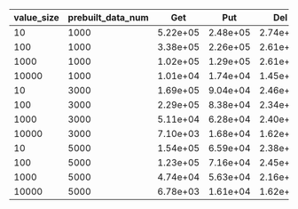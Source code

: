 | value_size | prebuilt_data_num | Get | Put | Del | Scan |
|---|---|---|---|---|---|
| 10 | 1000 | 5.22e+05 | 2.48e+05 | 2.74e+06 | 4.01e+04 |
| 100 | 1000 | 3.38e+05 | 2.26e+05 | 2.61e+06 | 3.71e+04 |
| 1000 | 1000 | 1.02e+05 | 1.29e+05 | 2.61e+06 | 4.18e+04 |
| 10000 | 1000 | 1.01e+04 | 1.74e+04 | 1.45e+06 | 2.53e+04 |
| 10 | 3000 | 1.69e+05 | 9.04e+04 | 2.46e+06 | 1.15e+03 |
| 100 | 3000 | 2.29e+05 | 8.38e+04 | 2.34e+06 | 1.52e+03 |
| 1000 | 3000 | 5.11e+04 | 6.28e+04 | 2.40e+06 | 3.73e+02 |
| 10000 | 3000 | 7.10e+03 | 1.68e+04 | 1.62e+06 | 5.43e+01 |
| 10 | 5000 | 1.54e+05 | 6.59e+04 | 2.38e+06 | 9.13e+02 |
| 100 | 5000 | 1.23e+05 | 7.16e+04 | 2.45e+06 | 8.04e+02 |
| 1000 | 5000 | 4.74e+04 | 5.63e+04 | 2.16e+06 | 3.57e+02 |
| 10000 | 5000 | 6.78e+03 | 1.61e+04 | 1.62e+06 | 4.64e+01 |
